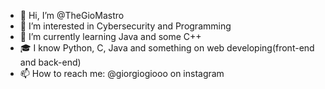 - 👋 Hi, I’m @TheGioMastro
- 👀 I’m interested in Cybersecurity and Programming
- 🌱 I’m currently learning Java and some C++
- 🎓 I know Python, C, Java and something on web developing(front-end and back-end)
- 📫 How to reach me: @giorgiogiooo on instagram

<!---
TheGioMastro/TheGioMastro is a ✨ special ✨ repository because its `README.md` (this file) appears on your GitHub profile.
You can click the Preview link to take a look at your changes.
--->
